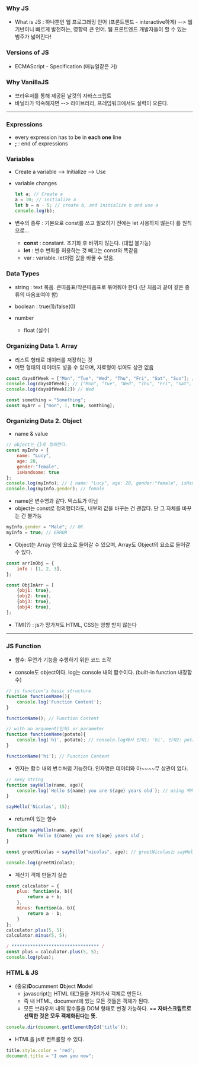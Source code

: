 ### Why JS

- What is JS : 하나뿐인 웹 프로그래밍 언어 (프론트엔드 - interactive하게) --> 웹 기반이니 빠르게 발전하는, 영향력 큰 언어. 웹 프론트엔드 개발자들이 할 수 있는 범주가 넓어진다!

### Versions of JS

- ECMAScript - Specification (매뉴얼같은 거)

###  Why VanillaJS

- 브라우저를 통해 제공된 날것의 자바스크립트
- 바닐라가 익숙해지면 --> 라이브러리, 프레임워크에서도 실력이 오른다.

----------------

### Expressions

- every expression has to be in **each one** line
- **;** : end of expressions

### Variables

- Create a variable --> Initialize --> Use

- variable changes

  ```js
  let a; // Create a
  a = 10; // initialize a
  let b = a - 5; // create b, and initialize b and use a
  console.log(b);
  ```

- 변수의 종류 : 기본으로 const를 쓰고 필요하기 전에는 let 사용하지 않는다 를 원칙으로...
  - **const** : constant. 초기화 후 바뀌지 않는다. (대입 불가능)
  - **let** : 변수 변화를 허용하는 것 빼고는 const와 똑같음
  - var : variable. let처럼 값을 바꿀 수 있음.

### Data Types

- string : text 묶음. 큰따옴표/작은따옴표로 묶어줘야 한다 (단 처음과 끝이 같은 종류의 따옴표여야 함)

- boolean : true(1)/false(0)

- number

  - float (실수)

    

### Organizing Data 1. Array

- 리스트 형태로 데이터를 저장하는 것
- 어떤 형태의 데이터도 넣을 수 있으며, 자료형이 섞여도 상관 없음

```js
const daysOfWeek = ["Mon", "Tue", "Wed", "Thu", "Fri", "Sat", "Sun"]; // 대괄호에 데이터를 넣는다.
console.log(daysOfWeek); // ["Mon", "Tue", "Wed", "Thu", "Fri", "Sat", "Sun"]
console.log(daysOfWeek[2]) // Wed

const something = "Something";
const myArr = ["mon", 1, true, somthing];
```



### Organizing Data 2. Object

- name & value

```js
// object는 {}로 정의한다.
const myInfo = {
    name: "Lucy",
    age: 28,
    gender:"female",
    isHandsome: true
};
console.log(myInfo); // { name: "Lucy", age: 28, gender:"female", isHandsome: true }
console.log(myInfo.gender); // female
```

- name은 변수명과 같다. 텍스트가 아님
- object는 const로 정의했더라도, 내부의 값을 바꾸는 건 괜찮다.  단 그 자체를 바꾸는 건 불가능

```js
myInfo.gender = "Male"; // OK
myInfo = true; // ERROR
```

- Object는 Array 안에 요소로 들어갈 수 있으며, Array도 Object의 요소로 들어갈 수 있다.

```js
const arrInObj = {
    info : [1, 2, 3],
};

const ObjInArr = [
    {obj1: true},
    {obj2: true},
    {obj3: true},
    {obj4: true},
];
```



- TMI(?) : js가 망가져도 HTML, CSS는 영향 받지 않는다
-------------
### JS Function

- 함수: 무언가 기능을 수행하기 위한 코드 조각

- console도 object이다. log는 console 내의 함수이다. (built-in function 내장함수)

```js
// js function's basic structure
function functionName(){
    console.log('Function Content');
}

functionName(); // Function Content

// with an argument(인자) or parameter
function functionName(potato){
    console.log('hi', potato); // console.log에서 인자1: 'hi', 인자2: potato
}

functionName('hi'); // Function Content
```

- 인자는 함수 내의 변수처럼 기능한다. 인자명은 데이터와 아~~~~무 상관이 없다.

```js
// sexy string
function sayHello(name, age){
	console.log(`Hello ${name} you are ${age} years old`); // using 백틱
}

sayHello('Nicolas', 15);
```

- return이 있는 함수

```js
function sayHello(name, age){
	return `Hello ${name} you are ${age} years old`;
}

const greetNicolas = sayHello("nicolas", age); // greetNicolas는 sayHello("nicolas", age)의 반환값이다.

console.log(greetNicolas);
```

- 계산기 객체 만들기 실습

```js
const calculator = {
    plus: function(a, b){
        return a + b;
    },
    minus: function(a, b){
        return a - b;
    }
};
calculator.plus(5, 5);
calculator.minus(5, 5);

/ ********************************* /
const plus = calculator.plus(5, 5);
console.log(plus);

```



### HTML & JS

- (중요)**D**ocumment **O**bject **M**odel
  - javascript는 HTML 태그들을 가져가서 객체로 만든다.
  - 즉 내 HTML, document에 있는 모든 것들은 객체가 된다.
  - 모든 브라우저 내의 함수들을 DOM 형태로 변경 가능하다. == **자바스크립트로 선택한 것은 모두 객체화된다는 뜻.**

```js
console.dir(document.getElementById('title'));
```

- HTML을 js로 컨트롤할 수 있다.

```js
title.style.color = 'red'; 
document.title = "I own you now";
```

















